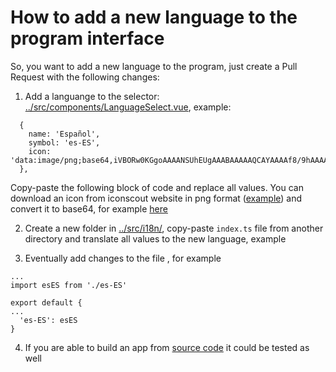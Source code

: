 # How to add a new language to the program interface

So, you want to add a new language to the program, just create a Pull Request with the following changes:

1. Add a languange to the selector: [../src/components/LanguageSelect.vue](../src/components/LanguageSelect.vue), example:

```
  {
    name: 'Español',
    symbol: 'es-ES',
    icon: 'data:image/png;base64,iVBORw0KGgoAAAANSUhEUgAAABAAAAAQCAYAAAAf8/9hAAAACXBIWXMAAoSIAANbYAExW0yVAAAAp0lEQVQ4y2NgGHBwjFvuPyV4EBjw/wjDf3T8+yDjf2zi2DCKAT8PMP0/WML/f0u+8P+Xa1hJN+DKEtH/S4J4/q+tjvx/fb3p/w+72Ik34O8Bhv+Hq0z+d9nJ/59eUPr/aHfY/+crhEgw4CDD/1PLTP+viuP+vyZc4v/pXo3/z9YLkeaFR9sk/n/cxfP/+SaJ/2938/3/tI+LsAHHuWX/U4IHQUIacAAATr27n7zDjuMAAAAASUVORK5CYII='
  },
```

Copy-paste the following block of code and replace all values.
You can download an icon from iconscout website in png format ([example](https://iconscout.com/icon/spain-flag-country-nation-union-empire)) and convert it to base64, for example [here](https://onlinepngtools.com/convert-png-to-base64)

2. Create a new folder in [../src/i18n/](../src/i18n/), copy-paste `index.ts` file from another directory and translate all values to the new language, example

3. Eventually add changes to the file [](../src/i18n/index.ts), for example

```
...
import esES from './es-ES'

export default {
...
  'es-ES': esES
}
```

4. If you are able to build an app from [source code](../src/README-en.md#how-to-build-from-source-code) it could be tested as well

